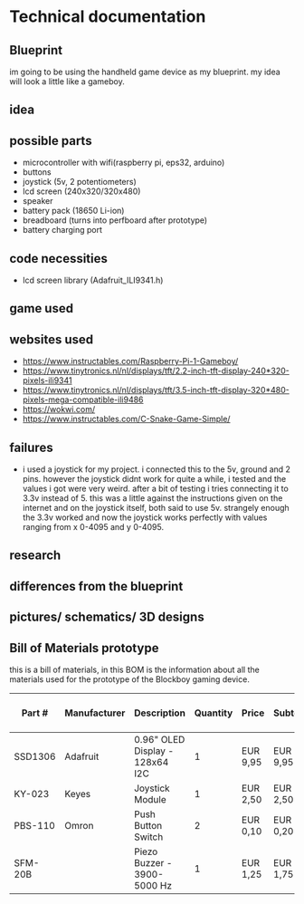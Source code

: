 # Technical documentation

## Blueprint
im going to be using the handheld game device as my blueprint.
my idea will look a little like a gameboy.

## idea

## possible parts
- microcontroller with wifi(raspberry pi, eps32, arduino)
- buttons
- joystick (5v, 2 potentiometers)
- lcd screen (240x320/320x480)
- speaker
- battery pack (18650 Li-ion)
- breadboard (turns into perfboard after prototype)
- battery charging port

## code necessities
- lcd screen library (Adafruit_ILI9341.h)

## game used

## websites used
- https://www.instructables.com/Raspberry-Pi-1-Gameboy/
- https://www.tinytronics.nl/nl/displays/tft/2.2-inch-tft-display-240*320-pixels-ili9341
- https://www.tinytronics.nl/nl/displays/tft/3.5-inch-tft-display-320*480-pixels-mega-compatible-ili9486
- https://wokwi.com/
- https://www.instructables.com/C-Snake-Game-Simple/

## failures
- i used a joystick for my project. i connected this to the 5v, ground and 2 pins. however the joystick didnt work for quite a while, i tested and the values i got were very weird. after a bit of testing i tries connecting it to 3.3v instead of 5. this was a little against the instructions given on the internet and on the joystick itself, both said to use 5v. strangely enough the 3.3v worked and now the joystick works perfectly with values ranging from x 0-4095 and y 0-4095.
## research

## differences from the blueprint

## pictures/ schematics/ 3D designs

## Bill of Materials prototype

this is a bill of materials, in this BOM is the information about all the materials used for the prototype of the Blockboy gaming device.

| Part #            | Manufacturer  | Description                           | Quantity | Price | Subtotal | website for product |
|-------------------|--------------|---------------------------------------|----------|------------------|---------------------|-------------|
| SSD1306          | Adafruit      | 0.96" OLED Display - 128x64 I2C       | 1        | EUR 9,95         | EUR 9,95           | [Link](https://www.otronic.nl/nl/mini-oled-display-wit-096-inch-128x64-i2c.html?source=googlebase&gad_source=1&gclid=CjwKCAiA8Lu9BhA8EiwAag16b_Jph9CQv1BluZBvTixQCd91jRLTBniL4Icb1hGrFX4vNJ3XQL2nCBoCqG0QAvD_BwE) |
| KY-023           | Keyes         | Joystick Module                       | 1        | EUR 2,50         | EUR 2,50           | [Link](https://www.otronic.nl/nl/joystick-module.html?source=googlebase&gad_source=1&gclid=CjwKCAiA8Lu9BhA8EiwAag16b5MZ5QAU0AYwHf6ouQHm258bIj7wyNn62JVDe5pnvUKXCRY8AvvwHhoC6jQQAvD_BwE) |
| PBS-110          | Omron         | Push Button Switch                    | 2        | EUR 0,10        | EUR 0,20           | [Link](https://www.tinytronics.nl/nl/schakelaars/manuele-schakelaars/printplaatschakelaars/tactile-pushbutton-switch-momentary-4pin-6*6*5mm) |
| SFM-20B       |         | Piezo Buzzer - 3900-5000 Hz                    | 1        | EUR 1,25         | EUR 1,75           | [Link](https://www.hobbyelectronica.nl/product/piezo-elektronische-zoemer-sfm-20b/?srsltid=AfmBOoqepXgzSYiDPb_LaKaF6STsayvAjp2lHWUVj7OrZ_lj305y2Ww9) |



